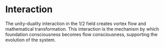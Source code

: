 # Interaction

The unity-duality interaction in the 1/2 field creates vortex flow and mathematical transformation. This interaction is the mechanism by which foundation consciousness becomes flow consciousness, supporting the evolution of the system. 